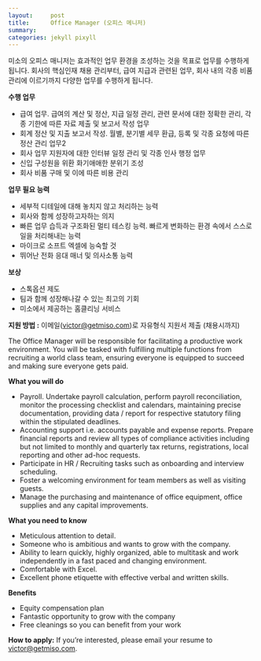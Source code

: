 ```yaml
---
layout:     post
title:      Office Manager (오피스 메니저)
summary:    
categories: jekyll pixyll
---
```


미소의 오피스 매니저는 효과적인 업무 환경을 조성하는 것을 목표로 업무를 수행하게 됩니다. 회사의 핵심인재 채용 관리부터, 급여 지급과 관련된 업무, 회사 내의 각종 비품 관리에 이르기까지 다양한 업무를 수행하게 됩니다.

<strong>수행 업무</strong>

<ul>
	<li>급여 업무. 급여의 계산 및 정산, 지급 일정 관리, 관련 문서에 대한 정확한 관리, 각종 기한에 따른 자료 제출 및 보고서 작성 업무</li>
	<li>회계 정산 및 지출 보고서 작성. 월별, 분기별 세무 환급, 등록 및 각종 요청에 따른 정산 관리 업무2</li>
	<li>회사 업무 지원자에 대한 인터뷰 일정 관리 및 각종 인사 행정 업무</li>
	<li>신입 구성원을 위환 화기애애한 분위기 조성</li>
	<li>회사 비품 구매 및 이에 따른 비용 관리</li>
</ul>

<strong>업무 필요 능력</strong>
<ul>
	<li>세부적 디테일에 대해 놓치지 않고 처리하는 능력</li>
	<li>회사와 함께 성장하고자하는 의지</li>
	<li>빠른 업무 습득과 구조화된 멀티 테스킹 능력. 빠르게 변화하는 환경 속에서 스스로 일을 처리해내는 능력</li>
	<li>마이크로 소프트 엑셀에 능숙할 것</li>
	<li>뛰어난 전화 응대 매너 및 의사소통 능력</li>
</ul>

<strong>보상</strong>
<ul>
	<li>스톡옵션 제도</li>
	<li>팀과 함께 성장해나갈 수 있는 최고의 기회</li>
	<li>미소에서 제공하는 홈클리닝 서비스</li>
</ul>

<strong>지원 방법 :</strong> 이메일(<a href="mailto:victor@getmiso.com">victor@getmiso.com</a>)로 자유형식 지원서 제출 (채용시까지)

The Office Manager will be responsible for facilitating a productive work environment. You will be tasked with fulfilling multiple functions from recruiting a world class team, ensuring everyone is equipped to succeed and making sure everyone gets paid.

<strong>What you will do</strong>

<ul>
	<li>Payroll. Undertake payroll calculation, perform payroll reconciliation, monitor the processing checklist and calendars, maintaining precise documentation, providing data / report for respective statutory filing within the stipulated deadlines.</li>
	<li>Accounting support i.e. accounts payable and expense reports. Prepare financial reports and review all types of compliance activities including but not limited to monthly and quarterly tax returns, registrations, local reporting and other ad-hoc requests.</li>
	<li>Participate in HR / Recruiting tasks such as onboarding and interview scheduling.</li>
	<li>Foster a welcoming environment for team members as well as visiting guests.</li>
	<li>Manage the purchasing and maintenance of office equipment, office supplies and any capital improvements.</li>
</ul>

<strong>What you need to know</strong>
<ul>
	<li>Meticulous attention to detail.</li>
	<li>Someone who is ambitious and wants to grow with the company.</li>
	<li>Ability to learn quickly, highly organized, able to multitask and work independently in a fast paced and changing environment.</li>
	<li>Comfortable with Excel.</li>
	<li>Excellent phone etiquette with effective verbal and written skills.</li>
</ul>

<strong>Benefits</strong>
<ul>
	<li>Equity compensation plan</li>
	<li>Fantastic opportunity to grow with the company</li>
	<li>Free cleanings so you can benefit from your work</li>
</ul>

<strong>How to apply:</strong> If you’re interested, please email your resume to <a href="mailto:victor@getmiso.com">victor@getmiso.com</a>.